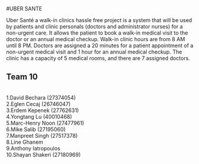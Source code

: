 #UBER SANTE 

Uber Santé a walk-in clinics hassle free project is a system that will be used by patients and clinic personals
(doctors and administrator nurses) for a non-urgent care. It allows the patient to book a walk-in medical
visit to the doctor or an annual medical checkup. Walk-in clinic hours are from 8 AM until 8 PM. Doctors
are assigned a 20 minutes for a patient appointment of a non-urgent medical visit and 1 hour for an annual
medical checkup. The clinic has a capacity of 5 medical rooms, and there are 7 assigned doctors.

## Team 10

<br>1.David Bechara (27374054)
<br>2.Eglen Cecaj (26746047)
<br>3.Erdem Kepenek (27762631)
<br>4.Yongtang Lu (40010468)
<br>5.Marc-Henry Noon (27477961)
<br>6.Mike Salib (27195060)
<br>7.Manpreet Singh (27517378)
<br>8.Line Ghanem
<br>9.Anthony Iatropoulos
<br>10.Shayan Shakeri (27180969)
